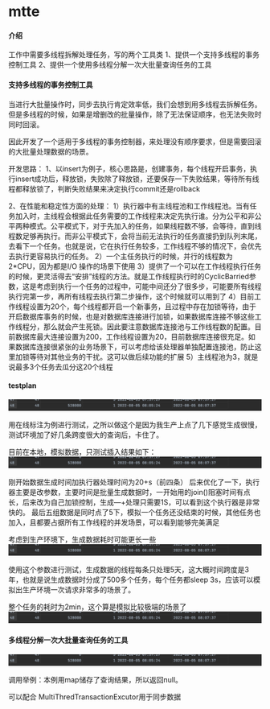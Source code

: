 # mtte

#### 介绍
工作中需要多线程拆解处理任务，写的两个工具类
1、提供一个支持多线程的事务控制工具
2、提供一个使用多线程分解一次大批量查询任务的工具

#### 支持多线程的事务控制工具

当进行大批量操作时，同步去执行肯定效率低，我们会想到用多线程去拆解任务。
但是多线程的时候，如果是增删改的批量操作，除了无法保证顺序，也无法失败时同时回滚。

因此开发了一个适用于多线程的事务控制器，来处理没有顺序要求，但是需要回滚的大批量处理数据的场景。

开发思路：
1、以insert为例子，核心思路是，创建事务，每个线程开启事务，执行insert成功后，释放锁，失败除了释放锁，还要保存一下失败结果，等待所有线程都释放锁了，判断失败结果来决定执行commit还是rollback

2、在性能和稳定性方面的处理：
1）执行器中有主线程池和工作线程池。当有任务加入时，主线程会根据此任务需要的工作线程来决定先执行谁。分为公平和非公平两种模式。公平模式下，对于先加入的任务，如果线程数不够，会等待，直到线程数足够再执行。而非公平模式下，会将当前无法执行的任务直接扔到队列末尾，去看下一个任务。也就是说，它在执行任务较多，工作线程不够的情况下，会优先去执行更容易执行的任务。
2）一个主任务执行的时候，并行的线程数为2*CPU，因为都是I/O 操作的场景下使用
3）提供了一个可以在工作线程执行任务的时候，更灵活得去“安排”线程的方法。就是工作线程执行时的CyclicBarried参数，这是考虑到执行一个任务的过程中，可能中间还分了很多步，可能要所有线程执行完第一步，再所有线程去执行第二步操作，这个时候就可以用到了
4）目前工作线程设置为20个，每个线程都开启一个新事务，且过程中存在加锁等待，由于开启数据库事务的时候，也是对数据库连接进行加锁，如果数据库连接不够这些工作线程分，那么就会产生死锁。因此要注意数据库连接池与工作线程数的配置。目前数据库最大连接设置为200，工作线程设置为20，目前数据库连接很充足。如果数据库连接很紧张的业务场景下，可以考虑给该处理器单独配置连接池，防止这里加锁等待对其他业务的干扰。这可以做后续功能的扩展
5）主线程池为3，就是说最多3个任务去瓜分这20个线程

#### testplan
![32W条数据插入debug日志](image.png)

用在线标注为例进行测试，之所以做这个是因为我生产上点了几下感觉生成很慢，测试环境加了好几条跨度很大的查询后，卡住了。

目前在本地，模拟数据，只测试插入结果如下：
![输入图片说明](image.png)

刚开始数据生成时间加执行器处理时间为20+s（前四条）
后来优化了一下，执行器主要是改参数，主要时间是批量生成数据时，一开始用的join()阻塞时间有点长，后来改为自己加锁控制，生成—+处理只需要1S，可以看到这个执行器是非常快的。
最后五组数据是同时点了5下，模拟一个任务还没结束的时候，其他任务也加入，且都要占据所有工作线程的并发场景，可以看到能够完美满足

考虑到生产环境下，生成数据耗时可能更长一些
![测试参数](image.png)

使用这个参数进行测试，生成数据的线程每条只处理5天，这大概时间跨度是3年，也就是说生成数据时分成了500多个任务，每个任务都sleep 3s，应该可以模拟出生产环境一次请求非常多的场景了。


整个任务的耗时为2min，这个算是模拟比较极端的场景了
![输入图片说明](image.png)



#### 多线程分解一次大批量查询任务的工具
![测试结果](image.png)

调用举例：本例用map储存了查询结果，所以返回null。


可以配合 MultiThredTransactionExcutor用于同步数据